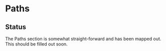 # Paths

## Status
The Paths section is somewhat straight-forward and has been mapped out. This should be filled out soon.